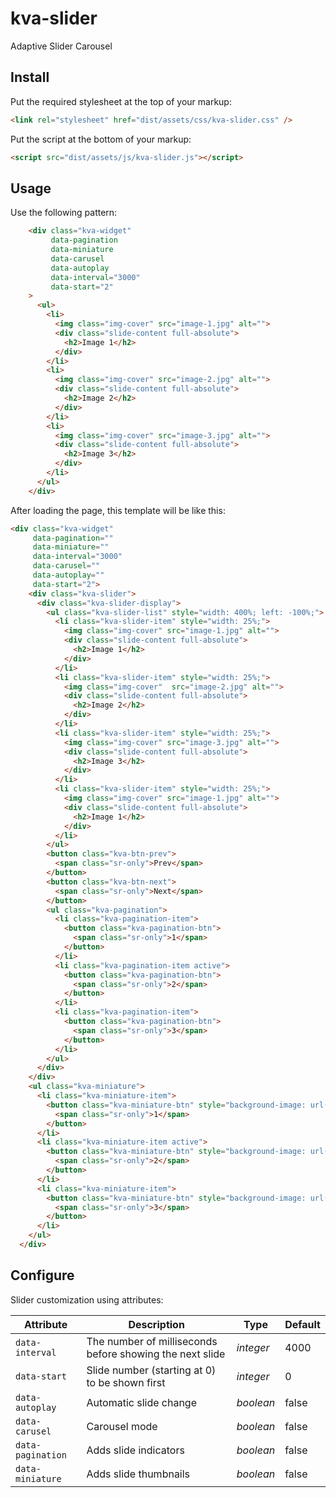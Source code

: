 # kva-slider

Adaptive Slider Carousel

## Install

Put the required stylesheet at the top of your markup:

```html
<link rel="stylesheet" href="dist/assets/css/kva-slider.css" />
```
Put the script at the bottom of your markup:

```html
<script src="dist/assets/js/kva-slider.js"></script>
```

## Usage

Use the following pattern:

```html
    <div class="kva-widget"
         data-pagination 
         data-miniature
         data-carusel 
         data-autoplay
         data-interval="3000"
         data-start="2"
    >
      <ul>
        <li>
          <img class="img-cover" src="image-1.jpg" alt="">
          <div class="slide-content full-absolute">
            <h2>Image 1</h2>
          </div>
        </li>
        <li>
          <img class="img-cover" src="image-2.jpg" alt="">
          <div class="slide-content full-absolute">
            <h2>Image 2</h2>
          </div>
        </li>
        <li>
          <img class="img-cover" src="image-3.jpg" alt="">
          <div class="slide-content full-absolute">
            <h2>Image 3</h2>
          </div>
        </li>
      </ul>
    </div>
```
After loading the page, this template will be like this:
```html
<div class="kva-widget"
     data-pagination="" 
     data-miniature="" 
     data-interval="3000" 
     data-carusel="" 
     data-autoplay="" 
     data-start="2">
    <div class="kva-slider">
      <div class="kva-slider-display">
        <ul class="kva-slider-list" style="width: 400%; left: -100%;">
          <li class="kva-slider-item" style="width: 25%;">
            <img class="img-cover" src="image-1.jpg" alt="">
            <div class="slide-content full-absolute">
              <h2>Image 1</h2>
            </div>
          </li>
          <li class="kva-slider-item" style="width: 25%;">
            <img class="img-cover"  src="image-2.jpg" alt="">
            <div class="slide-content full-absolute">
              <h2>Image 2</h2>
            </div>
          </li>
          <li class="kva-slider-item" style="width: 25%;">
            <img class="img-cover" src="image-3.jpg" alt="">
            <div class="slide-content full-absolute">
              <h2>Image 3</h2>
            </div>
          </li>
          <li class="kva-slider-item" style="width: 25%;">
            <img class="img-cover" src="image-1.jpg" alt="">
            <div class="slide-content full-absolute">
              <h2>Image 1</h2>
            </div>
          </li>
        </ul>
        <button class="kva-btn-prev">
          <span class="sr-only">Prev</span>
        </button>
        <button class="kva-btn-next">
          <span class="sr-only">Next</span>
        </button>
        <ul class="kva-pagination">
          <li class="kva-pagination-item">
            <button class="kva-pagination-btn">
              <span class="sr-only">1</span>
            </button>
          </li>
          <li class="kva-pagination-item active">
            <button class="kva-pagination-btn">
              <span class="sr-only">2</span>
            </button>
          </li>
          <li class="kva-pagination-item">
            <button class="kva-pagination-btn">
              <span class="sr-only">3</span>
            </button>
          </li>
        </ul>
      </div>
    </div>
    <ul class="kva-miniature">
      <li class="kva-miniature-item">
        <button class="kva-miniature-btn" style="background-image: url(image-1.jpg)">
          <span class="sr-only">1</span>
        </button>
      </li>
      <li class="kva-miniature-item active">
        <button class="kva-miniature-btn" style="background-image: url(image-2.jpg)">
          <span class="sr-only">2</span>
        </button>
      </li>
      <li class="kva-miniature-item">
        <button class="kva-miniature-btn" style="background-image: url(image-3.jpg)">
          <span class="sr-only">3</span>
        </button>
      </li>
    </ul>
  </div>
```

## Configure

Slider customization using attributes:

Attribute          | Description                                              | Type      | Default
------------------ | -------------------------------------------------------- | --------- | --------
`data-interval`    | The number of milliseconds before showing the next slide | _integer_ | 4000
`data-start`       | Slide number (starting at 0) to be shown first           | _integer_ | 0
`data-autoplay`    | Automatic slide change                                   | _boolean_ | false
`data-carusel`     | Carousel mode                                            | _boolean_ | false
`data-pagination`  | Adds slide indicators                                    | _boolean_ | false
`data-miniature`   | Adds slide thumbnails                                    | _boolean_ | false

